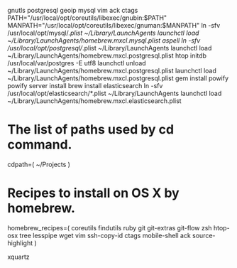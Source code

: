 gnutls
postgresql
geoip
mysql
vim
ack
ctags
PATH="/usr/local/opt/coreutils/libexec/gnubin:$PATH"
MANPATH="/usr/local/opt/coreutils/libexec/gnuman:$MANPATH"
ln -sfv /usr/local/opt/mysql/*.plist ~/Library/LaunchAgents
launchctl load ~/Library/LaunchAgents/homebrew.mxcl.mysql.plist
aspell
ln -sfv /usr/local/opt/postgresql/*.plist ~/Library/LaunchAgents
launchctl load ~/Library/LaunchAgents/homebrew.mxcl.postgresql.plist
htop
initdb /usr/local/var/postgres -E utf8
launchctl unload ~/Library/LaunchAgents/homebrew.mxcl.postgresql.plist
launchctl load ~/Library/LaunchAgents/homebrew.mxcl.postgresql.plist
gem install powify
powify server install
brew install elasticsearch
ln -sfv /usr/local/opt/elasticsearch/*.plist ~/Library/LaunchAgents
launchctl load ~/Library/LaunchAgents/homebrew.mxcl.elasticsearch.plist

# The list of paths used by cd command.
cdpath=( ~/Projects )

# Recipes to install on OS X by homebrew.
homebrew_recipes=(
  coreutils findutils ruby
  git git-extras git-flow zsh htop-osx tree lesspipe wget
  vim ssh-copy-id ctags mobile-shell ack
  source-highlight
)

xquartz
